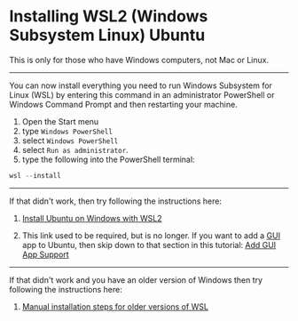 # Installing WSL2 (Windows Subsystem Linux) Ubuntu 

This is only for those who have Windows computers, not Mac or Linux.

---

You can now install everything you need to run Windows Subsystem for Linux (WSL) by entering this command in an administrator PowerShell or Windows Command Prompt and then restarting your machine.

1. Open the Start menu
2. type `Windows PowerShell`
3. select `Windows PowerShell`
4. select `Run as administrator`.
5. type the following into the PowerShell terminal:

```powershell
wsl --install
```

---

If that didn't work, then try following the instructions here:

1. [Install Ubuntu on Windows with WSL2](https://learn.microsoft.com/en-us/windows/wsl/install)

2. This link used to be required, but is no longer.  If you want to add a [GUI](https://en.wikipedia.org/wiki/Graphical_user_interface) app to Ubuntu, then skip down to that section in this tutorial: [Add GUI App Support](https://learn.microsoft.com/en-us/windows/wsl/tutorials/gui-apps)

--- 

If that didn't work and you have an older version of Windows then try following the instructions here:

1. [Manual installation steps for older versions of WSL](https://learn.microsoft.com/en-us/windows/wsl/install-manual)
